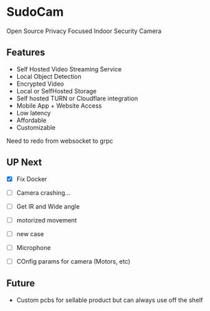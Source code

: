 # SudoCam
Open Source Privacy Focused Indoor Security Camera


## Features
 - Self Hosted Video Streaming Service
 - Local Object Detection
 - Encrypted Video
 - Local or SelfHosted Storage
 - Self hosted TURN or Cloudflare integration
 - Mobile App + Website Access 
 - Low latency
 - Affordable
 - Customizable

Need to redo from websocket to grpc

## UP Next

 - [X] Fix Docker
 - [ ] Camera crashing...
 - [ ] Get IR and Wide angle
 - [ ] motorized movement
 - [ ] new case
 - [ ] Microphone
 - [ ] COnfig params for camera (Motors, etc)


## Future
 - Custom pcbs for sellable product but can always use off the shelf
 